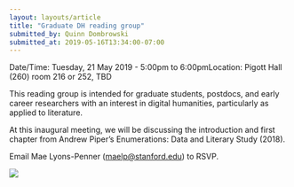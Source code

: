 ```yaml
---
layout: layouts/article
title: "Graduate DH reading group"
submitted_by: Quinn Dombrowski
submitted_at: 2019-05-16T13:34:00-07:00
---
```



Date/Time: Tuesday, 21 May 2019 - 5:00pm to 6:00pmLocation: Pigott Hall (260) room 216 or 252, TBD 

This reading group is intended for graduate students, postdocs, and early career researchers with an interest in digital humanities, particularly as applied to literature.


At this inaugural meeting, we will be discussing the introduction and first chapter from Andrew Piper’s Enumerations: Data and Literary Study (2018).


Email Mae Lyons-Penner ([maelp@stanford.edu](mailto:maelp@stanford.edu)) to RSVP.


 

![](https://digitalhumanities.stanford.edu/sites/g/files/sbiybj8071/f/events/31472675258_3c3de7b926_k%20%281%29.jpg) 


